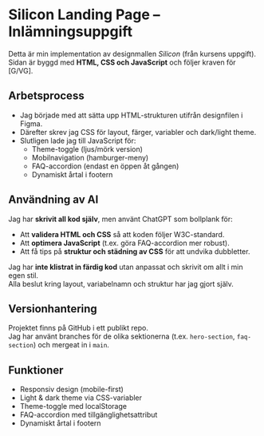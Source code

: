# Silicon Landing Page – Inlämningsuppgift

Detta är min implementation av designmallen *Silicon* (från kursens uppgift).  
Sidan är byggd med **HTML, CSS och JavaScript** och följer kraven för [G/VG].

## Arbetsprocess
- Jag började med att sätta upp HTML-strukturen utifrån designfilen i Figma.
- Därefter skrev jag CSS för layout, färger, variabler och dark/light theme.
- Slutligen lade jag till JavaScript för:
  - Theme-toggle (ljus/mörk version)
  - Mobilnavigation (hamburger-meny)
  - FAQ-accordion (endast en öppen åt gången)
  - Dynamiskt årtal i footern

## Användning av AI
Jag har **skrivit all kod själv**, men använt ChatGPT som bollplank för:
- Att **validera HTML och CSS** så att koden följer W3C-standard.
- Att **optimera JavaScript** (t.ex. göra FAQ-accordion mer robust).
- Att få tips på **struktur och städning av CSS** för att undvika dubbletter.

Jag har **inte klistrat in färdig kod** utan anpassat och skrivit om allt i min egen stil.  
Alla beslut kring layout, variabelnamn och struktur har jag gjort själv.

## Versionhantering
Projektet finns på GitHub i ett publikt repo.  
Jag har använt branches för de olika sektionerna (t.ex. `hero-section`, `faq-section`) och mergeat in i `main`.

## Funktioner
- Responsiv design (mobile-first)
- Light & dark theme via CSS-variabler
- Theme-toggle med localStorage
- FAQ-accordion med tillgänglighetsattribut
- Dynamiskt årtal i footern
